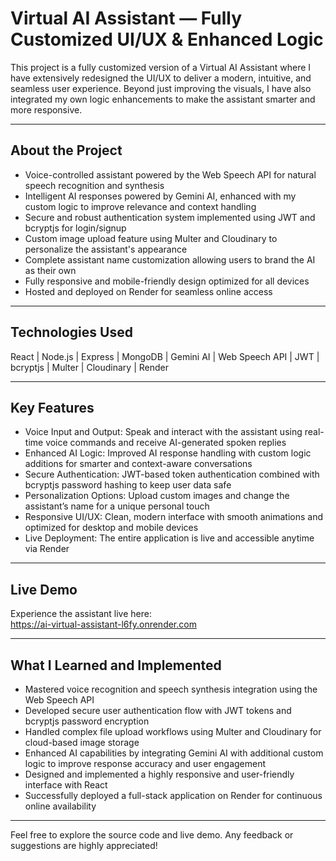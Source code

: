 # Virtual AI Assistant — Fully Customized UI/UX & Enhanced Logic

This project is a fully customized version of a Virtual AI Assistant where I have extensively redesigned the UI/UX to deliver a modern, intuitive, and seamless user experience. Beyond just improving the visuals, I have also integrated my own logic enhancements to make the assistant smarter and more responsive.

---

## About the Project

- Voice-controlled assistant powered by the Web Speech API for natural speech recognition and synthesis  
- Intelligent AI responses powered by Gemini AI, enhanced with my custom logic to improve relevance and context handling  
- Secure and robust authentication system implemented using JWT and bcryptjs for login/signup  
- Custom image upload feature using Multer and Cloudinary to personalize the assistant's appearance  
- Complete assistant name customization allowing users to brand the AI as their own  
- Fully responsive and mobile-friendly design optimized for all devices  
- Hosted and deployed on Render for seamless online access

---

## Technologies Used

React | Node.js | Express | MongoDB | Gemini AI | Web Speech API | JWT | bcryptjs | Multer | Cloudinary | Render

---

## Key Features

- Voice Input and Output: Speak and interact with the assistant using real-time voice commands and receive AI-generated spoken replies  
- Enhanced AI Logic: Improved AI response handling with custom logic additions for smarter and context-aware conversations  
- Secure Authentication: JWT-based token authentication combined with bcryptjs password hashing to keep user data safe  
- Personalization Options: Upload custom images and change the assistant’s name for a unique personal touch  
- Responsive UI/UX: Clean, modern interface with smooth animations and optimized for desktop and mobile devices  
- Live Deployment: The entire application is live and accessible anytime via Render

---

## Live Demo

Experience the assistant live here:  
https://ai-virtual-assistant-l6fy.onrender.com

---

## What I Learned and Implemented

- Mastered voice recognition and speech synthesis integration using the Web Speech API  
- Developed secure user authentication flow with JWT tokens and bcryptjs password encryption  
- Handled complex file upload workflows using Multer and Cloudinary for cloud-based image storage  
- Enhanced AI capabilities by integrating Gemini AI with additional custom logic to improve response accuracy and user engagement  
- Designed and implemented a highly responsive and user-friendly interface with React  
- Successfully deployed a full-stack application on Render for continuous online availability

---

Feel free to explore the source code and live demo. Any feedback or suggestions are highly appreciated!